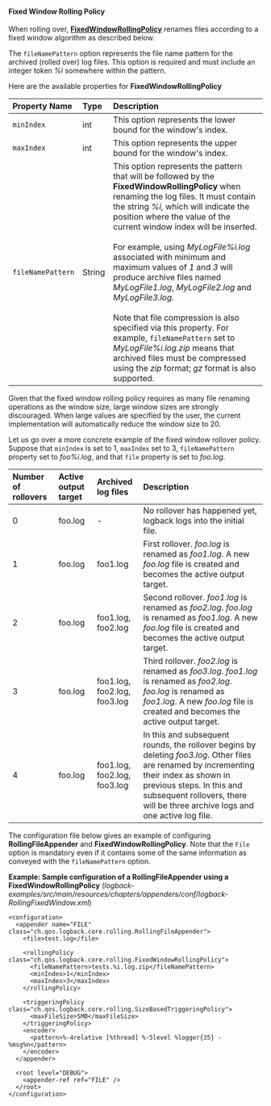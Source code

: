 #### Fixed Window Rolling Policy

When rolling over, **[FixedWindowRollingPolicy](https://logback.qos.ch/xref/ch/qos/logback/core/rolling/FixedWindowRollingPolicy.html)** renames files according to a fixed window algorithm as described below.

The `fileNamePattern` option represents the file name pattern for the archived (rolled over) log files. This option is required and must include an integer token _%i_ somewhere within the pattern.

Here are the available properties for **FixedWindowRollingPolicy**

| Property Name | Type | Description |
| :--- | :--- | :--- |
| `minIndex` | int | This option represents the lower bound for the window's index. |
| `maxIndex` | int | This option represents the upper bound for the window's index. |
| `fileNamePattern`  | String | This option represents the pattern that will be followed by the **FixedWindowRollingPolicy** when renaming the log files. It must contain the string _%i_, which will indicate the position where the value of the current window index will be inserted.<br><br>For example, using _MyLogFile%i.log_ associated with minimum and maximum values of _1_ and _3_ will produce archive files named _MyLogFile1.log_, _MyLogFile2.log_ and _MyLogFile3.log_.<br><br>Note that file compression is also specified via this property. For example, `fileNamePattern` set to _MyLogFile%i.log.zip_ means that archived files must be compressed using the _zip_ format; _gz_ format is also supported. |

Given that the fixed window rolling policy requires as many file renaming operations as the window size, large window sizes are strongly discouraged. When large values are specified by the user, the current implementation will automatically reduce the window size to 20.

Let us go over a more concrete example of the fixed window rollover policy. Suppose that `minIndex` is set to 1, `maxIndex` set to 3, `fileNamePattern` property set to _foo%i.log_, and that `file` property is set to _foo.log_.

| Number of rollovers | Active output target | Archived log files | Description |
| :--- | :--- | :--- | :--- |
| 0 | foo.log | - | No rollover has happened yet, logback logs into the initial file. |
| 1 | foo.log | foo1.log | First rollover. _foo.log_ is renamed as _foo1.log_. A new _foo.log_ file is created and becomes the active output target. |
| 2 | foo.log | foo1.log,<br>foo2.log | Second rollover. _foo1.log_ is renamed as _foo2.log_. _foo.log_ is renamed as _foo1.log_. A new _foo.log_ file is created and becomes the active output target. |
| 3 | foo.log | foo1.log,<br>foo2.log,<br>foo3.log | Third rollover. _foo2.log_ is renamed as _foo3.log_. _foo1.log_ is renamed as _foo2.log_. _foo.log_ is renamed as _foo1.log_. A new _foo.log_ file is created and becomes the active output target. |
| 4 | foo.log | foo1.log,<br>foo2.log,<br>foo3.log  | In this and subsequent rounds, the rollover begins by deleting _foo3.log_. Other files are renamed by incrementing their index as shown in previous steps. In this and subsequent rollovers, there will be three archive logs and one active log file. |


The configuration file below gives an example of configuring **RollingFileAppender** and **FixedWindowRollingPolicy**. Note that the `File` option is mandatory even if it contains some of the same information as conveyed with the `fileNamePattern` option.

**Example: Sample configuration of a RollingFileAppender using a FixedWindowRollingPolicy** (_logback-examples/src/main/resources/chapters/appenders/conf/logback-RollingFixedWindow.xml_)


```
<configuration>
  <appender name="FILE" class="ch.qos.logback.core.rolling.RollingFileAppender">
    <file>test.log</file>

    <rollingPolicy class="ch.qos.logback.core.rolling.FixedWindowRollingPolicy">
      <fileNamePattern>tests.%i.log.zip</fileNamePattern>
      <minIndex>1</minIndex>
      <maxIndex>3</maxIndex>
    </rollingPolicy>

    <triggeringPolicy class="ch.qos.logback.core.rolling.SizeBasedTriggeringPolicy">
      <maxFileSize>5MB</maxFileSize>
    </triggeringPolicy>
    <encoder>
      <pattern>%-4relative [%thread] %-5level %logger{35} - %msg%n</pattern>
    </encoder>
  </appender>
        
  <root level="DEBUG">
    <appender-ref ref="FILE" />
  </root>
</configuration>
```


